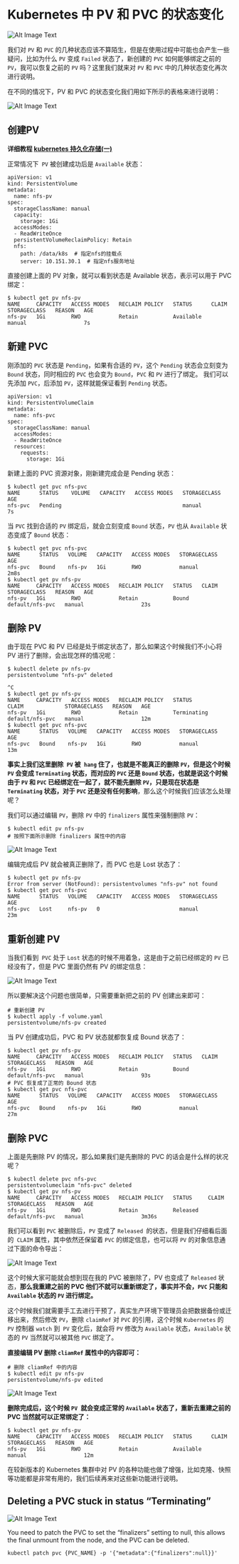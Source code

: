 # Kubernetes 中 PV 和 PVC 的状态变化


![Alt Image Text](images/adv/adv100_1.jpeg "Body image")


我们对 `PV` 和 `PVC` 的几种状态应该不算陌生，但是在使用过程中可能也会产生一些疑问，比如为什么 `PV` 变成 `Failed` 状态了，新创建的 `PVC` 如何能够绑定之前的 `PV`，我可以恢复之前的 `PV` 吗？这里我们就来对 `PV` 和 `PVC` 中的几种状态变化再次进行说明。

在不同的情况下，PV 和 PVC 的状态变化我们用如下所示的表格来进行说明：


![Alt Image Text](images/adv/adv100_2.png "Body image")


## 创建PV

**详细教程 [kubernetes 持久化存储(一)](k8s_adv14_pv1.md)**

正常情况下` PV` 被创建成功后是 `Available` 状态：

```
apiVersion: v1
kind: PersistentVolume
metadata:
  name: nfs-pv
spec:
  storageClassName: manual
  capacity: 
    storage: 1Gi
  accessModes:
  - ReadWriteOnce
  persistentVolumeReclaimPolicy: Retain
  nfs:
    path: /data/k8s  # 指定nfs的挂载点
    server: 10.151.30.1  # 指定nfs服务地址
```

直接创建上面的 PV 对象，就可以看到状态是 Available 状态，表示可以用于 PVC 绑定：

```
$ kubectl get pv nfs-pv
NAME     CAPACITY   ACCESS MODES   RECLAIM POLICY   STATUS      CLAIM   STORAGECLASS   REASON   AGE
nfs-pv   1Gi        RWO            Retain           Available           manual                  7s
```

## 新建 PVC

刚添加的 `PVC` 状态是 `Pending`，如果有合适的 `PV`，这个 `Pending` 状态会立刻变为 `Bound` 状态，同时相应的 `PVC` 也会变为 `Bound`，`PVC` 和 `PV` 进行了绑定。 我们可以先添加 `PVC`，后添加 `PV`，这样就能保证看到 `Pending` 状态。

```
apiVersion: v1
kind: PersistentVolumeClaim
metadata:
  name: nfs-pvc
spec:
  storageClassName: manual
  accessModes:
  - ReadWriteOnce
  resources:
    requests:
      storage: 1Gi
```

新建上面的 PVC 资源对象，刚新建完成会是 Pending 状态：

```
$ kubectl get pvc nfs-pvc
NAME      STATUS    VOLUME   CAPACITY   ACCESS MODES   STORAGECLASS   AGE
nfs-pvc   Pending                                      manual         7s
```

当 `PVC` 找到合适的 `PV` 绑定后，就会立刻变成 `Bound` 状态，`PV` 也从 `Available` 状态变成了 `Bound` 状态：

```
$ kubectl get pvc nfs-pvc
NAME      STATUS   VOLUME   CAPACITY   ACCESS MODES   STORAGECLASS   AGE
nfs-pvc   Bound    nfs-pv   1Gi        RWO            manual         2m8s
$ kubectl get pv nfs-pv  
NAME     CAPACITY   ACCESS MODES   RECLAIM POLICY   STATUS   CLAIM             STORAGECLASS   REASON   AGE
nfs-pv   1Gi        RWO            Retain           Bound    default/nfs-pvc   manual                  23s
```

## 删除 PV

由于现在 PVC 和 PV 已经是处于绑定状态了，那么如果这个时候我们不小心将 PV 进行了删除，会出现怎样的情况呢：


```
$ kubectl delete pv nfs-pv
persistentvolume "nfs-pv" deleted

^C
$ kubectl get pv nfs-pv   
NAME     CAPACITY   ACCESS MODES   RECLAIM POLICY   STATUS        CLAIM             STORAGECLASS   REASON   AGE
nfs-pv   1Gi        RWO            Retain           Terminating   default/nfs-pvc   manual                  12m
$ kubectl get pvc nfs-pvc                          
NAME      STATUS   VOLUME   CAPACITY   ACCESS MODES   STORAGECLASS   AGE
nfs-pvc   Bound    nfs-pv   1Gi        RWO            manual         13m
```

**事实上我们这里删除` PV` 被` hang` 住了，也就是不能真正的删除 `PV`，但是这个时候 `PV` 会变成 `Terminating` 状态，而对应的 `PVC` 还是 `Bound` 状态，也就是说这个时候由于 `PV` 和 `PVC` 已经绑定在一起了，就不能先删除 `PV`，只是现在状态是 `Terminating` 状态，对于 `PVC` 还是没有任何影响**，那么这个时候我们应该怎么处理呢？


我们可以通过编辑 `PV`，删除 `PV` 中的 `finalizers` 属性来强制删除 `PV`：

```
$ kubectl edit pv nfs-pv
# 按照下面所示删除 finalizers 属性中的内容
```

![Alt Image Text](images/adv/adv100_3.png "Body image")


编辑完成后 PV 就会被真正删除了，而 PVC 也是 Lost 状态了：

```
$ kubectl get pv nfs-pv
Error from server (NotFound): persistentvolumes "nfs-pv" not found
$ kubectl get pvc nfs-pvc
NAME      STATUS   VOLUME   CAPACITY   ACCESS MODES   STORAGECLASS   AGE
nfs-pvc   Lost     nfs-pv   0                         manual         23m
```

## 重新创建 PV

当我们看到` PVC` 处于 `Lost` 状态的时候不用着急，这是由于之前已经绑定的 `PV` 已经没有了，但是 PVC 里面仍然有 PV 的绑定信息：

![Alt Image Text](images/adv/adv100_4.png "Body image")

所以要解决这个问题也很简单，只需要重新把之前的 PV 创建出来即可：

```
# 重新创建 PV
$ kubectl apply -f volume.yaml 
persistentvolume/nfs-pv created
```

当 PV 创建成功后，PVC 和 PV 状态就都恢复成 Bound 状态了：

```
$ kubectl get pv nfs-pv   
NAME     CAPACITY   ACCESS MODES   RECLAIM POLICY   STATUS   CLAIM             STORAGECLASS   REASON   AGE
nfs-pv   1Gi        RWO            Retain           Bound    default/nfs-pvc   manual                  93s
# PVC 恢复成了正常的 Bound 状态
$ kubectl get pvc nfs-pvc        
NAME      STATUS   VOLUME   CAPACITY   ACCESS MODES   STORAGECLASS   AGE
nfs-pvc   Bound    nfs-pv   1Gi        RWO            manual         27m
```

## 删除 PVC

上面是先删除 PV 的情况，那么如果我们是先删除的 PVC 的话会是什么样的状况呢？

```
$ kubectl delete pvc nfs-pvc
persistentvolumeclaim "nfs-pvc" deleted
$ kubectl get pv nfs-pv     
NAME     CAPACITY   ACCESS MODES   RECLAIM POLICY   STATUS     CLAIM             STORAGECLASS   REASON   AGE
nfs-pv   1Gi        RWO            Retain           Released   default/nfs-pvc   manual                  3m36s
```

我们可以看到 `PVC` 被删除后，`PV` 变成了 `Released `的状态，但是我们仔细看后面的` CLAIM` 属性，其中依然还保留着 `PVC` 的绑定信息，也可以将 `PV` 的对象信息通过下面的命令导出：

![Alt Image Text](images/adv/adv100_5.png "Body image")

这个时候大家可能就会想到现在我的 PVC 被删除了，PV 也变成了 `Released` 状态，**那么我重建之前的 PVC 他们不就可以重新绑定了，事实并不会，`PVC` 只能和 `Available` 状态的 `PV` 进行绑定。**

这个时候我们就需要手工去进行干预了，真实生产环境下管理员会把数据备份或迁移出来，然后修改 `PV`，删除 `claimRef` 对 `PVC` 的引用，这个时候 `Kubernetes` 的 `PV` 控制器 `watch` 到` PV` 变化后，就会将 `PV` 修改为 `Available` 状态，`Available` 状态的 `PV` 当然就可以被其他 `PVC` 绑定了。

**直接编辑 PV 删除 `cliamRef` 属性中的内容即可：**

```
# 删除 cliamRef 中的内容
$ kubectl edit pv nfs-pv
persistentvolume/nfs-pv edited
```

![Alt Image Text](images/adv/adv100_6.png "Body image")

**删除完成后，这个时候 `PV `就会变成正常的 `Available` 状态了，重新去重建之前的 PVC 当然就可以正常绑定了：**

```
$ kubectl get pv nfs-pv
NAME     CAPACITY   ACCESS MODES   RECLAIM POLICY   STATUS      CLAIM   STORAGECLASS   REASON   AGE
nfs-pv   1Gi        RWO            Retain           Available           manual                  12m
```

在较新版本的 Kubernetes 集群中对 PV 的各种功能也做了增强，比如克隆、快照等功能都是非常有用的，我们后续再来对这些新功能进行说明。

##  Deleting a PVC stuck in status “Terminating”

![Alt Image Text](images/adv/adv100_7.png "Body image")

You need to patch the PVC to set the “finalizers” setting to null, this allows the final unmount from the node, and the PVC can be deleted.

```
kubectl patch pvc {PVC_NAME} -p '{"metadata":{"finalizers":null}}'
```



